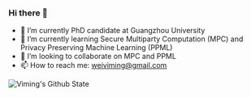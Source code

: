 ### Hi there 👋

- 🔭 I’m currently PhD candidate at Guangzhou University
- 🌱 I’m currently learning Secure Multiparty Computation (MPC) and Privacy Preserving Machine Learning (PPML)
- 👯 I’m looking to collaborate on MPC and PPML
- 📫 How to reach me: weiviming@gmail.com

![Viming's Github State](https://github-readme-stats.vercel.app/api?username=WeiViming&show_icons=true&icon_color=fff&bg_color=30,e96443,904e95&title_color=fff&text_color=fff)
